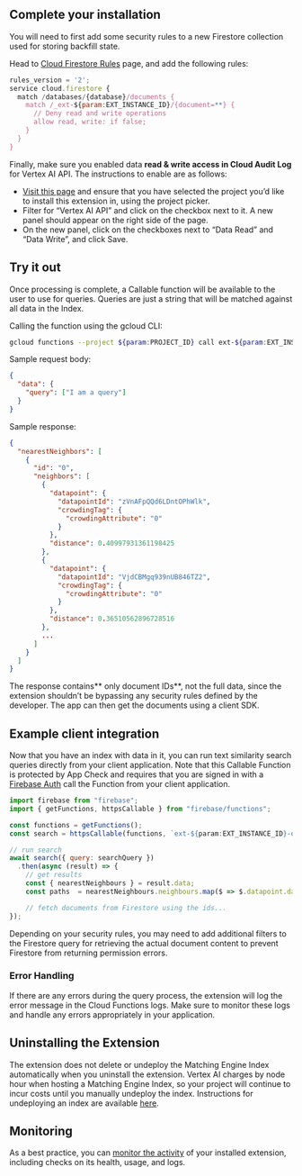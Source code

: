 ## Complete your installation

You will need to first add some security rules to a new Firestore collection used for storing backfill state.

Head to [Cloud Firestore Rules](https://console.firebase.google.com/u/0/project/${param:PROJECT_ID}/firestore/rules) page, and add the following rules:

```js
rules_version = '2';
service cloud.firestore {
  match /databases/{database}/documents {
    match /_ext-${param:EXT_INSTANCE_ID}/{document=**} {
      // Deny read and write operations
      allow read, write: if false;
    }
  }
}
```

Finally, make sure you enabled data **read & write access in Cloud Audit Log** for Vertex AI API. The instructions to enable are as follows:

- [Visit this page](https://console.cloud.google.com/iam-admin/audit?cloudshell=false) and ensure that you have selected the project you’d like to install this extension in, using the project picker.
- Filter for “Vertex AI API” and click on the checkbox next to it. A new panel should appear on the right side of the page.
- On the new panel, click on the checkboxes next to “Data Read” and “Data Write”, and click Save.

## Try it out

Once processing is complete, a Callable function will be available to the user to use for queries. Queries are just a string that will be matched against all data in the Index.

Calling the function using the gcloud CLI:

```bash
gcloud functions --project ${param:PROJECT_ID} call ext-${param:EXT_INSTANCE_ID}-queryIndex --data '{"data": {"query":[""]}}'
```

Sample request body:

```json
{
  "data": {
    "query": ["I am a query"]
  }
}
```

Sample response:

```json
{
  "nearestNeighbors": [
    {
      "id": "0",
      "neighbors": [
        {
          "datapoint": {
            "datapointId": "zVnAFpQQd6LDntOPhWlk",
            "crowdingTag": {
              "crowdingAttribute": "0"
            }
          },
          "distance": 0.40997931361198425
        },
        {
          "datapoint": {
            "datapointId": "VjdCBMgq939nUB846TZ2",
            "crowdingTag": {
              "crowdingAttribute": "0"
            }
          },
          "distance": 0.36510562896728516
        },
        ...
      ]
    }
  ]
}

```

The response contains** only document IDs**, not the full data, since the extension shouldn’t be bypassing any security rules defined by the developer. The app can then get the documents using a client SDK.

## Example client integration

Now that you have an index with data in it, you can run text similarity search queries directly from your client application. Note that this Callable Function is protected by App Check and requires that you are signed in with a [Firebase Auth](https://firebase.google.com/docs/auth) call the Function from your client application.

```js
import firebase from "firebase";
import { getFunctions, httpsCallable } from "firebase/functions";

const functions = getFunctions();
const search = httpsCallable(functions, `ext-${param:EXT_INSTANCE_ID}-queryIndex`);

// run search
await search({ query: searchQuery })
  .then(async (result) => {
    // get results
    const { nearestNeighbours } = result.data;
    const paths  = nearestNeighbours.neighbours.map($ => $.datapoint.datapointId);

    // fetch documents from Firestore using the ids...
});
```

Depending on your security rules, you may need to add additional filters to the Firestore query for retrieving the actual document content to prevent Firestore from returning permission errors.

### Error Handling

If there are any errors during the query process, the extension will log the error message in the Cloud Functions logs. Make sure to monitor these logs and handle any errors appropriately in your application.

## Uninstalling the Extension

The extension does not delete or undeploy the Matching Engine Index automatically when you uninstall the extension. Vertex AI charges by node hour when hosting a Matching Engine Index, so your project will continue to incur costs until you manually undeploy the index. Instructions for undeploying an index are available [here](https://cloud.google.com/vertex-ai/docs/matching-engine/deploy-index-public#undeploy-index).

## Monitoring

As a best practice, you can [monitor the activity](https://firebase.google.com/docs/extensions/manage-installed-extensions#monitor) of your installed extension, including checks on its health, usage, and logs.
